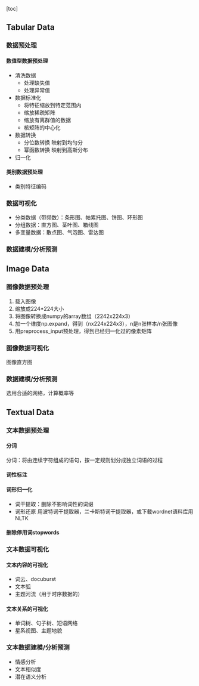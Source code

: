 [toc]
## Tabular Data
### 数据预处理
#### 数值型数据预处理
- 清洗数据
  - 处理缺失值
  - 处理异常值
- 数据标准化
  - 将特征缩放到特定范围内
  - 缩放稀疏矩阵
  - 缩放有离群值的数据
  - 核矩阵的中心化
- 数据转换
  - 分位数转换 映射到均匀分
  - 幂函数转换 映射到高斯分布
- 归一化
#### 类别数据预处理
- 类别特征编码
### 数据可视化
- 分类数据（带频数）：条形图、帕累托图、饼图、环形图
- 分组数据：直方图、茎叶图、箱线图
- 多变量数据：散点图、气泡图、雷达图
### 数据建模/分析预测
## Image Data
### 图像数据预处理
1. 载入图像
2. 缩放成224*224大小
3. 将图像转换成numpy的array数组（2242x224x3）
4. 加一个维度np.expand，得到（nx224x224x3），n是n张样本/n张图像
5. 用preprocess_input预处理，得到已经归一化过的像素矩阵
### 图像数据可视化
图像直方图
### 数据建模/分析预测
选用合适的网络，计算概率等
## Textual Data
### 文本数据预处理
#### 分词
分词：将由连续字符组成的语句，按一定规则划分成独立词语的过程
#### 词性标注
#### 词形归一化
- 词干提取：删除不影响词性的词缀
- 词形还原
用波特词干提取器，兰卡斯特词干提取器，或下载wordnet语料库用NLTK
#### 删除停用词stopwords
### 文本数据可视化
#### 文本内容的可视化
- 词云、docuburst
- 文本弧
- 主题河流（用于时序数据的）
#### 文本关系的可视化
- 单词树、句子树、短语网络
- 星系视图、主题地貌
### 文本数据建模/分析预测
- 情感分析
- 文本相似度
- 潜在语义分析